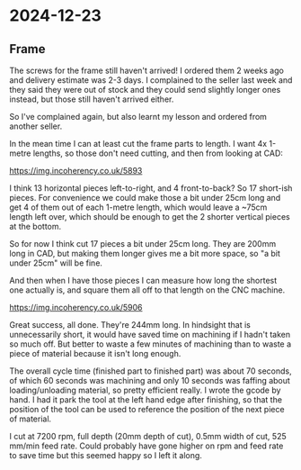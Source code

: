 # 2024-12-23

## Frame

The screws for the frame still haven't arrived! I ordered them 2 weeks ago and delivery
estimate was 2-3 days. I complained to the seller last week and they said they were out of
stock and they could send slightly longer ones instead, but those still haven't arrived
either.

So I've complained again, but also learnt my lesson and ordered from another seller.

In the mean time I can at least cut the frame parts to length. I want 4x 1-metre lengths,
so those don't need cutting, and then from looking at CAD:

https://img.incoherency.co.uk/5893

I think 13 horizontal pieces left-to-right, and 4 front-to-back? So 17 short-ish pieces.
For convenience we could make those a bit under 25cm long and get 4 of them out of each
1-metre length, which would leave a ~75cm length left over, which should be enough to
get the 2 shorter vertical pieces at the bottom.

So for now I think cut 17 pieces a bit under 25cm long. They are 200mm long in CAD, but
making them longer gives me a bit more space, so "a bit under 25cm" will be fine.

And then when I have those pieces I can measure how long the shortest one actually is,
and square them all off to that length on the CNC machine.

https://img.incoherency.co.uk/5906

Great success, all done. They're 244mm long. In hindsight that is unnecessarily short, it
would have saved time on machining if I hadn't taken so much off. But better to waste a few
minutes of machining than to waste a piece of material because it isn't long enough.

The overall cycle time (finished part to finished part) was about 70 seconds, of which 60
seconds was machining and only 10 seconds was faffing about loading/unloading material, so
pretty efficient really. I wrote the gcode by hand. I had it park the tool at
the left hand edge after finishing, so that the position of the tool can be used to
reference the position of the next piece of material.

I cut at 7200 rpm, full depth (20mm depth of cut), 0.5mm width of cut,
525 mm/min feed rate. Could probably have
gone higher on rpm and feed rate to save time but this seemed happy so I left it
along.
